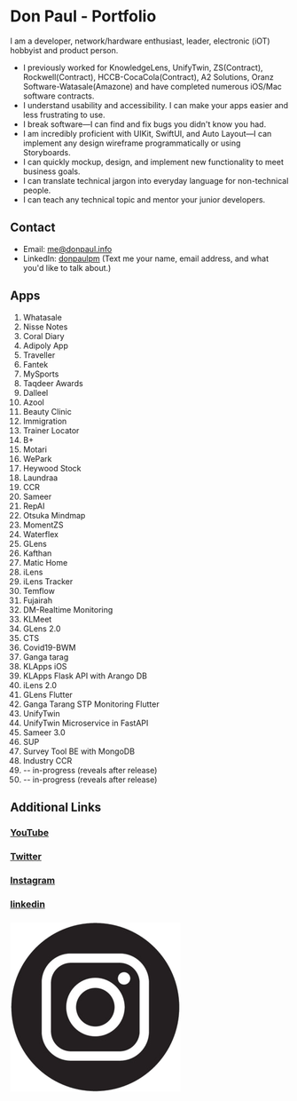 # Don Paul - Portfolio

I am a developer, network/hardware enthusiast, leader, electronic (iOT) hobbyist and product person.

* I previously worked for KnowledgeLens, UnifyTwin, ZS(Contract), Rockwell(Contract), HCCB-CocaCola(Contract), A2 Solutions, Oranz Software-Watasale(Amazone) and have completed numerous iOS/Mac software contracts.
* I understand usability and accessibility. I can make your apps easier and less frustrating to use.
* I break software—I can find and fix bugs you didn't know you had.
* I am incredibly proficient with UIKit, SwiftUI, and Auto Layout—I can implement any design wireframe programmatically or using Storyboards.
* I can quickly mockup, design, and implement new functionality to meet business goals.
* I can translate technical jargon into everyday language for non-technical people.
* I can teach any technical topic and mentor your junior developers.

## Contact

* Email: [me@donpaul.info](mailto:me@donpaul.info)
* LinkedIn: [donpaulpm](https://www.linkedin.com/in/donpaulpm) (Text me your name, email address, and what you'd like to talk about.)


## Apps

1. Whatasale
2. Nisse Notes
3. Coral Diary
4. Adipoly App
5. Traveller
6. Fantek
7. MySports
8. Taqdeer Awards
9. Dalleel
10. Azool
11. Beauty Clinic
12. Immigration
13. Trainer Locator
14. B+
15. Motari
16. WePark
17. Heywood Stock
18. Laundraa
19. CCR
20. Sameer
21. RepAI
22. Otsuka Mindmap
23. MomentZS 
24. Waterflex
25. GLens 
26. Kafthan
27. Matic Home
28. iLens
29. iLens Tracker
30. Temflow
31. Fujairah
32. DM-Realtime Monitoring
33. KLMeet
34. GLens 2.0
35. CTS
36. Covid19-BWM
37. Ganga tarag
38. KLApps iOS
39. KLApps Flask API with Arango DB
40. iLens 2.0
41. GLens Flutter
42. Ganga Tarang STP Monitoring Flutter
43. UnifyTwin
44. UnifyTwin Microservice in FastAPI
45. Sameer 3.0
46. SUP
47. Survey Tool BE with MongoDB
48. Industry CCR
49. -- in-progress (reveals after release)
50. -- in-progress (reveals after release)

## Additional Links

### [YouTube](https://www.youtube.com/@donpaulpm)
### [Twitter](https://twitter.com/don_paul_pm)
### [Instagram](https://www.instagram.com/donpaulpm)
### [linkedin](https://www.linkedin.com/in/donpaulpm/)


### [![Instagram](/icons/i.png)](https://www.instagram.com/donpaulpm)